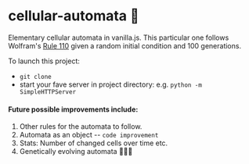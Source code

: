 # cellular-automata :tada:
Elementary cellular automata in vanilla.js. This particular one follows Wolfram's [Rule 110](http://atlas.wolfram.com/01/01/110/) given a random initial condition and 100 generations. 

To launch this project: 

- `git clone`
- start your fave server in project directory: e.g. `python -m SimpleHTTPServer`

#### Future possible improvements include:
1. Other rules for the automata to follow.
2. Automata as an object -- `code improvement` 
3. Stats: Number of changed cells over time etc.
4. Genetically evolving automata :eyes::tada::crown:
